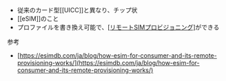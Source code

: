 - 従来のカード型[[UICC]]と異なり、チップ状
- [[eSIM]]のこと
- プロファイルを書き換え可能で、[[リモートSIMプロビジョニング]](RSP)ができる

参考
- [https://esimdb.com/ja/blog/how-esim-for-consumer-and-its-remote-provisioning-works/](https://esimdb.com/ja/blog/how-esim-for-consumer-and-its-remote-provisioning-works/)
